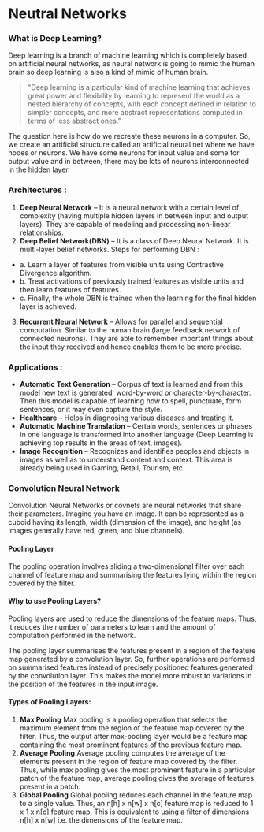 # Neutral Networks

### What is Deep Learning?
Deep learning is a branch of machine learning which is completely based on artificial neural networks, as neural network is going to mimic the human brain so deep learning is also a kind of mimic of human brain.

> "Deep learning is a particular kind of machine learning that achieves great power and flexibility by learning to represent the world as a nested hierarchy of concepts, with each concept defined in relation to simpler concepts, and more abstract representations computed in terms of less abstract ones."

The question here is how do we recreate these neurons in a computer. So, we create an artificial structure called an artificial neural net where we have nodes or neurons. We have some neurons for input value and some for output value and in between, there may be lots of neurons interconnected in the hidden layer.

### Architectures :
1. **Deep Neural Network** – It is a neural network with a certain level of complexity (having multiple hidden layers in between input and output layers). They are capable of modeling and processing non-linear relationships.
2. **Deep Belief Network(DBN)** – It is a class of Deep Neural Network. It is multi-layer belief networks.
Steps for performing DBN :
- a. Learn a layer of features from visible units using Contrastive Divergence algorithm.
- b. Treat activations of previously trained features as visible units and then learn features of features.
- c. Finally, the whole DBN is trained when the learning for the final hidden layer is achieved.
3. **Recurrent Neural Network** – Allows for parallel and sequential computation. Similar to the human brain (large feedback network of connected neurons). They are able to remember important things about the input they received and hence enables them to be more precise.

### Applications :
- **Automatic Text Generation** – Corpus of text is learned and from this model new text is generated, word-by-word or character-by-character.
Then this model is capable of learning how to spell, punctuate, form sentences, or it may even capture the style.
- **Healthcare** – Helps in diagnosing various diseases and treating it.
- **Automatic Machine Translation** – Certain words, sentences or phrases in one language is transformed into another language (Deep Learning is achieving top results in the areas of text, images).
- **Image Recognition** – Recognizes and identifies peoples and objects in images as well as to understand content and context. This area is already being used in Gaming, Retail, Tourism, etc.

### Convolution Neural Network

Convolution Neural Networks or covnets are neural networks that share their parameters. Imagine you have an image. It can be represented as a cuboid having its length, width (dimension of the image), and height (as images generally have red, green, and blue channels).

#### Pooling Layer

The pooling operation involves sliding a two-dimensional filter over each channel of feature map and summarising the features lying within the region covered by the filter. 

#### Why to use Pooling Layers?

Pooling layers are used to reduce the dimensions of the feature maps. Thus, it reduces the number of parameters to learn and the amount of computation performed in the network.

The pooling layer summarises the features present in a region of the feature map generated by a convolution layer. So, further operations are performed on summarised features instead of precisely positioned features generated by the convolution layer. This makes the model more robust to variations in the position of the features in the input image.

#### Types of Pooling Layers:
 
1. **Max Pooling**
Max pooling is a pooling operation that selects the maximum element from the region of the feature map covered by the filter. Thus, the output after max-pooling layer would be a feature map containing the most prominent features of the previous feature map.
2. **Average Pooling**
Average pooling computes the average of the elements present in the region of feature map covered by the filter. Thus, while max pooling gives the most prominent feature in a particular patch of the feature map, average pooling gives the average of features present in a patch.
3. **Global Pooling**
Global pooling reduces each channel in the feature map to a single value. Thus, an n[h] x n[w] x n[c] feature map is reduced to 1 x 1 x n[c] feature map. This is equivalent to using a filter of dimensions n[h] x n[w] i.e. the dimensions of the feature map.
